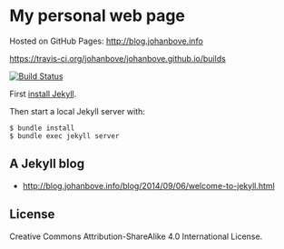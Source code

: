 # My personal web page

Hosted on GitHub Pages: <http://blog.johanbove.info>

<https://travis-ci.org/johanbove/johanbove.github.io/builds>

[![Build Status](https://travis-ci.org/johanbove/johanbove.github.io.svg?branch=master)](https://travis-ci.org/johanbove/johanbove.github.io)

First [install Jekyll](https://jekyllrb.com/docs/installation/).

Then start a local Jekyll server with:

```
$ bundle install
$ bundle exec jekyll server
```

## A Jekyll blog

- <http://blog.johanbove.info/blog/2014/09/06/welcome-to-jekyll.html>

## License

Creative Commons Attribution-ShareAlike 4.0 International License.
